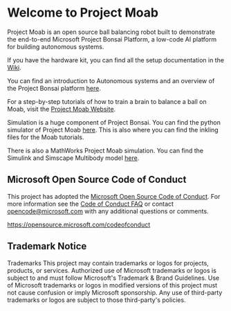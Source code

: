 # Welcome to Project Moab

Project Moab is an open source ball balancing robot built to demonstrate the end-to-end Microsoft Project Bonsai Platform, a low-code AI platform for building autonomous systems.

If you have the hardware kit, you can find all the setup documentation in the [Wiki](https://github.com/microsoft/moabian/wiki).

You can find an introduction to Autonomous systems and an overview of the Project Bonsai platform [here](https://innovation.microsoft.com/en-us/exploring-autonomous-systems).

For a step-by-step tutorials of how to train a brain to balance a ball on Moab, visit the [Project Moab Website](https://microsoft.github.io/moab/).

Simulation is a huge component of Project Bonsai. You can find the python simulator of Project Moab [here](https://github.com/microsoft/moabsim-py). This is also where you can find the inkling files for the Moab tutorials.

There is also a MathWorks Project Moab simulation. You can find the Simulink and Simscape Multibody model [here](https://github.com/microsoft/bonsai-simulink/tree/main/samples/moab).

## Microsoft Open Source Code of Conduct

This project has adopted the [Microsoft Open Source Code of Conduct](https://opensource.microsoft.com/codeofconduct/).
For more information see the [Code of Conduct FAQ](https://opensource.microsoft.com/codeofconduct/faq/) or
contact [opencode@microsoft.com](mailto:opencode@microsoft.com)
with any additional questions or comments.

https://opensource.microsoft.com/codeofconduct

## Trademark Notice

Trademarks This project may contain trademarks or logos for projects,
products, or services. Authorized use of Microsoft trademarks or logos
is subject to and must follow Microsoft's Trademark & Brand Guidelines.
Use of Microsoft trademarks or logos in modified versions of this
project must not cause confusion or imply Microsoft sponsorship. Any use
of third-party trademarks or logos are subject to those third-party's
policies.

